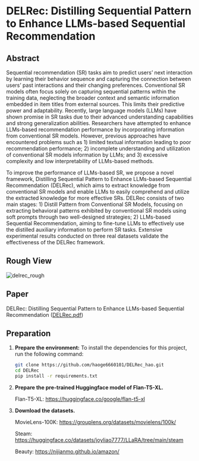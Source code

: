 # DELRec: Distilling Sequential Pattern to Enhance LLMs-based Sequential Recommendation
## Abstract
Sequential recommendation (SR) tasks aim to predict users’ next interaction by learning their behavior sequence  and capturing the connection between users’ past interactions  and their changing preferences. Conventional SR models often  focus solely on capturing sequential patterns within the training  data, neglecting the broader context and semantic information  embedded in item titles from external sources. This limits  their predictive power and adaptability. Recently, large language  models (LLMs) have shown promise in SR tasks due to their  advanced understanding capabilities and strong generalization  abilities. Researchers have attempted to enhance LLMs-based  recommendation performance by incorporating information from  conventional SR models. However, previous approaches have encountered problems such as 1) limited textual information leading  to poor recommendation performance; 2) incomplete understanding and utilization of conventional SR models information by LLMs; and 3) excessive complexity and low interpretability of LLMs-based methods.

To improve the performance of LLMs-based SR, we propose a novel framework, Distilling Sequential Pattern to Enhance LLMs-based Sequential Recommendation (DELRec), which aims  to extract knowledge from conventional SR models and enable LLMs to easily comprehend and utilize the extracted knowledge  for more effective SRs. DELRec consists of two main stages: 1) Distill Pattern from Conventional SR Models, focusing on  extracting behavioral patterns exhibited by conventional SR  models using soft prompts through two well-designed strategies; 2) LLMs-based Sequential Recommendation, aiming to fine-tune LLMs to effectively use the distilled auxiliary information to  perform SR tasks. Extensive experimental results conducted  on three real datasets validate the effectiveness of the DELRec framework.

## Rough View
![delrec_rough](https://github.com/user-attachments/assets/b61bf4fd-9775-4bd5-9e64-b23829873450)

## Paper
DELRec: Distilling Sequential Pattern to Enhance LLMs-based Sequential Recommendation ([DELRec.pdf](https://github.com/user-attachments/files/16639272/DELRec.pdf))

## Preparation
1. **Prepare the environment:**
   To install the dependencies for this project, run the following command:
    ```bash
    git clone https://github.com/haoge6660101/DELRec_hao.git
    cd DELRec
    pip install -r requirements.txt
    ```

2. **Prepare the pre-trained Huggingface model of Flan-T5-XL.**
   
    Flan-T5-XL: https://huggingface.co/google/flan-t5-xl

4. **Download the datasets.**

    MovieLens-100K: https://grouplens.org/datasets/movielens/100k/
   
    Steam: https://huggingface.co/datasets/joyliao7777/LLaRA/tree/main/steam     

    Beauty: https://nijianmo.github.io/amazon/

